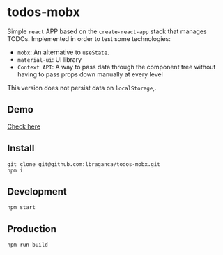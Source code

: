 # todos-mobx

Simple `react` APP based on the `create-react-app` stack that manages TODOs. Implemented in order to test some technologies:

* `mobx`: An alternative to `useState`.
* `material-ui`: UI library
* `Context API`: A way to pass data through the component tree without having to pass props down manually at every level

This version does not persist data on `localStorage`,.

## Demo

[Check here](https://stoic-shockley-14a425.netlify.app/)

## Install

```
git clone git@github.com:lbraganca/todos-mobx.git
npm i
```

## Development

```
npm start
```

## Production

```
npm run build
```